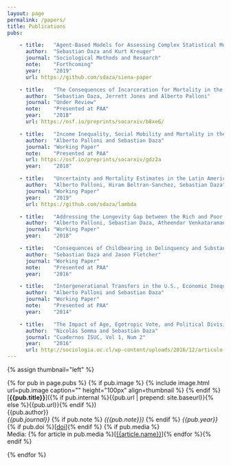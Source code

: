 ```yaml
---
layout: page
permalink: /papers/
title: Publications
pubs:

    - title:   "Agent-Based Models for Assessing Complex Statistical Models: An Example Evaluating Selection and Social Influence Estimates from the SIENA model"
      author:  "Sebastian Daza and Kurt Kreuger"
      journal: "Sociological Methods and Research"
      note:    "Forthcoming"
      year:    "2019"
      url: https://github.com/sdaza/siena-paper

    - title:   "The Consequences of Incarceration for Mortality in the U.S. (Preprint)"
      author:  "Sebastian Daza, Jerrett Jones and Alberto Palloni"
      journal: "Under Review"
      note:    "Presented at PAA"
      year:    "2018"
      url: https://osf.io/preprints/socarxiv/b8xe6/

    - title:   "Income Inequality, Social Mobility and Mortality in the U.S. (Preprint)"
      author:  "Alberto Palloni and Sebastian Daza"
      journal: "Working Paper"
      note:    "Presented at PAA"
      url: https://osf.io/preprints/socarxiv/gdz2a
      year:    "2018"

    - title:   "Uncertainty and Mortality Estimates in the Latin American and Caribbean (LAC) Region"
      author:  "Alberto Palloni, Hiram Beltran-Sanchez, Sebastian Daza"
      journal: "Working Paper"
      year:    "2019"
      url: https://github.com/sdaza/lambda

    - title:   "Addressing the Longevity Gap between the Rich and Poor: The Role of Social Mobility"
      author:  "Alberto Palloni, Sebastian Daza, Atheendar Venkataramani, Ezekiel J. Emanuel"
      journal: "Working Paper"
      year:    "2018"

    - title:   "Consequences of Childbearing in Delinquency and Substance Use"
      author:  "Sebastian Daza and Jason Fletcher"
      journal: "Working Paper"
      note:    "Presented at PAA"
      year:    "2016"

    - title:   "Intergenerational Transfers in the U.S., Economic Inequality, and Social Stratification"
      author:  "Alberto Palloni and Sebastian Daza"
      journal: "Working Paper"
      note:    "Presented at PAA"
      year:    "2014"

    - title:   "The Impact of Age, Egotropic Vote, and Political Divisions in the 2009-2010 Chilean Election"
      author:  "Nicolás Somma and Sebastián Daza"
      journal: "Cuadernos ISUC, Vol 1, Num 2"
      year:    "2016"
      url: http://sociologia.uc.cl/wp-content/uploads/2016/12/articulo-nicols-somma.pdf
---
```



{% assign thumbnail="left" %}

{% for pub in page.pubs %}
{% if pub.image %}
{% include image.html url=pub.image caption="" height="100px" align=thumbnail %}
{% endif %}
[**{{pub.title}}**]({% if pub.internal %}{{pub.url | prepend: site.baseurl}}{% else %}{{pub.url}}{% endif %})<br />
{{pub.author}}<br />
*{{pub.journal}}*
{% if pub.note %} *({{pub.note}})*
{% endif %} *{{pub.year}}* {% if pub.doi %}[[doi]({{pub.doi}})]{% endif %}
{% if pub.media %}<br />Media: {% for article in pub.media %}[[{{article.name}}]({{article.url}})]{% endfor %}{% endif %}

{% endfor %}
